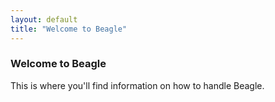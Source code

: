```yaml
---
layout: default
title: "Welcome to Beagle"
---
```


### Welcome to Beagle

This is where you'll find information on how to handle Beagle.

